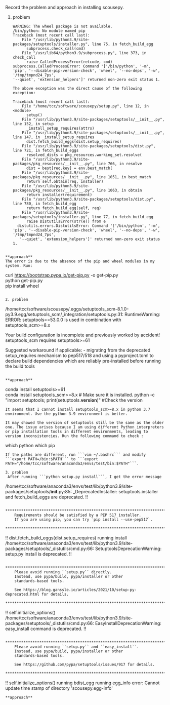 Record the problem and approach in installing scousepy.

1. problem
   ```
   WARNING: The wheel package is not available.
   /bin/python: No module named pip
   Traceback (most recent call last):
       File "/usr/lib/python3.9/site-packages/setuptools/installer.py", line 75, in fetch_build_egg
         subprocess.check_call(cmd)
       File "/usr/lib64/python3.9/subprocess.py", line 373, in check_call
         raise CalledProcessError(retcode, cmd)
   subprocess.CalledProcessError: Command '['/bin/python', '-m', 'pip', '--disable-pip-version-check', 'wheel', '--no-deps', '-w', '/tmp/tmpnd24_7ps',
   '--quiet', 'extension_helpers']' returned non-zero exit status 1.

   The above exception was the direct cause of the following exception:

   Traceback (most recent call last):
       File "/home/tcc/software/scousepy/setup.py", line 12, in <module>
         setup()
       File "/usr/lib/python3.9/site-packages/setuptools/__init__.py", line 152, in setup
         _install_setup_requires(attrs)
       File "/usr/lib/python3.9/site-packages/setuptools/__init__.py", line 147, in _install_setup_requires
         dist.fetch_build_eggs(dist.setup_requires)
       File "/usr/lib/python3.9/site-packages/setuptools/dist.py", line 721, in fetch_build_eggs
         resolved_dists = pkg_resources.working_set.resolve(
       File "/usr/lib/python3.9/site-packages/pkg_resources/__init__.py", line 766, in resolve
         dist = best[req.key] = env.best_match(
       File "/usr/lib/python3.9/site-packages/pkg_resources/__init__.py", line 1051, in best_match
         return self.obtain(req, installer)
       File "/usr/lib/python3.9/site-packages/pkg_resources/__init__.py", line 1063, in obtain
         return installer(requirement)
       File "/usr/lib/python3.9/site-packages/setuptools/dist.py", line 780, in fetch_build_egg
         return fetch_build_egg(self, req)
       File "/usr/lib/python3.9/site-packages/setuptools/installer.py", line 77, in fetch_build_egg
         raise DistutilsError(str(e)) from e
     distutils.errors.DistutilsError: Command '['/bin/python', '-m', 'pip', '--disable-pip-version-check', 'wheel', '--no-deps', '-w', '/tmp/tmpnd24_7ps',
      '--quiet', 'extension_helpers']' returned non-zero exit status 1.
  ```

  **approach**
  The error is due to the absence of the pip and wheel modules in my system. Run:  

  ```
  curl https://bootstrap.pypa.io/get-pip.py -o get-pip.py   
  python get-pip.py   
  pip install wheel   
  ```

2. problem
   ```
   /home/tcc/software/scousepy/.eggs/setuptools_scm-8.1.0-py3.9.egg/setuptools_scm/_integration/setuptools.py:31: RuntimeWarning: 
   ERROR: setuptools==53.0.0 is used in combination with setuptools_scm>=8.x

   Your build configuration is incomplete and previously worked by accident!
   setuptools_scm requires setuptools>=61

   Suggested workaround if applicable:
      - migrating from the deprecated setup_requires mechanism to pep517/518
        and using a pyproject.toml to declare build dependencies
        which are reliably pre-installed before running the build tools
  ```   

  **approach**
  ```
  conda install setuptools>=61  
  conda install setuptools_scm>=8.x # Make sure it is installed.
  python -c "import setuptools; print(setuptools.__version__)" #Check the version
  ```   
  It seems that I cannot install setuptools_scm>=8.x in python 3.7 environment. Use the python 3.9 environment is better.   
  
  It may showed the version of setuptools still be the same as the older one. The issue arises because I am using different Python interpreters    
  or pip installation tools in different environments, leading to version inconsistencies. Run the following command to check :
  ```
  which python
  which pip
  ```
  If the paths are different, run ```vim ~/.bashrc``` and modify ```export PATH=/bin:$PATH``` to ```export PATH="/home/tcc/software/anaconda3/envs/test/bin:$PATH"```.

3. problem
   After running ```python setup.py install```, I get the error message
   ```
   /home/tcc/software/anaconda3/envs/test/lib/python3.9/site-packages/setuptools/__init__.py:85: _DeprecatedInstaller: setuptools.installer and fetch_build_eggs are deprecated.
   !!

        ********************************************************************************
        Requirements should be satisfied by a PEP 517 installer.
        If you are using pip, you can try `pip install --use-pep517`.
        ********************************************************************************
   !!
      dist.fetch_build_eggs(dist.setup_requires)
   running install
   /home/tcc/software/anaconda3/envs/test/lib/python3.9/site-packages/setuptools/_distutils/cmd.py:66: SetuptoolsDeprecationWarning: setup.py install is deprecated.
   !!

        ********************************************************************************
        Please avoid running ``setup.py`` directly.
        Instead, use pypa/build, pypa/installer or other
        standards-based tools.

        See https://blog.ganssle.io/articles/2021/10/setup-py-deprecated.html for details.
        ********************************************************************************

   !!
     self.initialize_options()
   /home/tcc/software/anaconda3/envs/test/lib/python3.9/site-packages/setuptools/_distutils/cmd.py:66: EasyInstallDeprecationWarning: easy_install command is deprecated.
   !!

        ********************************************************************************
        Please avoid running ``setup.py`` and ``easy_install``.
        Instead, use pypa/build, pypa/installer or other
        standards-based tools.

        See https://github.com/pypa/setuptools/issues/917 for details.
        ********************************************************************************

   !!
    self.initialize_options()
   running bdist_egg
   running egg_info
   error: Cannot update time stamp of directory 'scousepy.egg-info'
   ```
   **approach**
   



